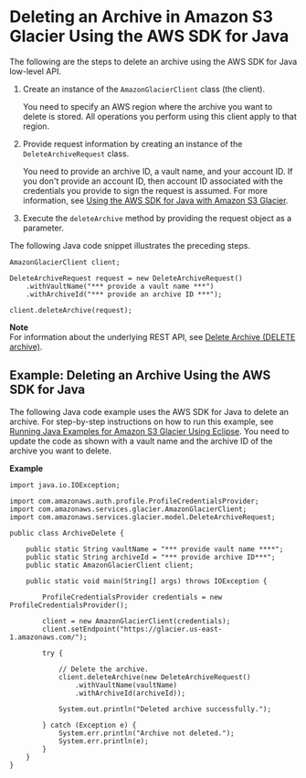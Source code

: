 # Deleting an Archive in Amazon S3 Glacier Using the AWS SDK for Java<a name="deleting-an-archive-using-java"></a>

The following are the steps to delete an archive using the AWS SDK for Java low\-level API\.

1. Create an instance of the `AmazonGlacierClient` class \(the client\)\. 

   You need to specify an AWS region where the archive you want to delete is stored\. All operations you perform using this client apply to that region\. 

1. Provide request information by creating an instance of the `DeleteArchiveRequest` class\.

   You need to provide an archive ID, a vault name, and your account ID\. If you don't provide an account ID, then account ID associated with the credentials you provide to sign the request is assumed\. For more information, see [Using the AWS SDK for Java with Amazon S3 Glacier](using-aws-sdk-for-java.md)\.

1. Execute the `deleteArchive` method by providing the request object as a parameter\. 

The following Java code snippet illustrates the preceding steps\.

```
AmazonGlacierClient client;

DeleteArchiveRequest request = new DeleteArchiveRequest()
    .withVaultName("*** provide a vault name ***")
    .withArchiveId("*** provide an archive ID ***");

client.deleteArchive(request);
```

**Note**  
For information about the underlying REST API, see [Delete Archive \(DELETE archive\)](api-archive-delete.md)\.

## Example: Deleting an Archive Using the AWS SDK for Java<a name="deleting-an-archive-using-java-example"></a>

The following Java code example uses the AWS SDK for Java to delete an archive\. For step\-by\-step instructions on how to run this example, see [Running Java Examples for Amazon S3 Glacier Using Eclipse](using-aws-sdk-for-java.md#setting-up-and-testing-sdk-java)\. You need to update the code as shown with a vault name and the archive ID of the archive you want to delete\.

**Example**  

```
import java.io.IOException;

import com.amazonaws.auth.profile.ProfileCredentialsProvider;
import com.amazonaws.services.glacier.AmazonGlacierClient;
import com.amazonaws.services.glacier.model.DeleteArchiveRequest;

public class ArchiveDelete {

    public static String vaultName = "*** provide vault name ****";
    public static String archiveId = "*** provide archive ID***";
    public static AmazonGlacierClient client;
    
    public static void main(String[] args) throws IOException {
        
    	ProfileCredentialsProvider credentials = new ProfileCredentialsProvider();

        client = new AmazonGlacierClient(credentials);
        client.setEndpoint("https://glacier.us-east-1.amazonaws.com/");        

        try {

            // Delete the archive.
            client.deleteArchive(new DeleteArchiveRequest()
                .withVaultName(vaultName)
                .withArchiveId(archiveId));
            
            System.out.println("Deleted archive successfully.");
            
        } catch (Exception e) {
            System.err.println("Archive not deleted.");
            System.err.println(e);
        }
    }
}
```